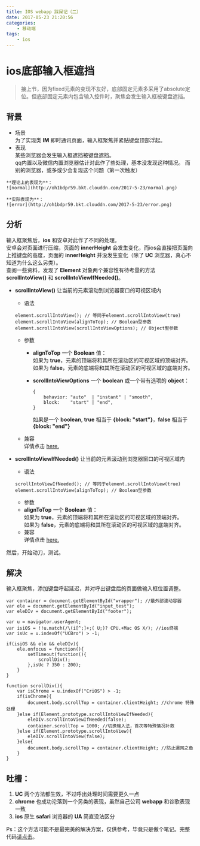 ```yaml
---
title: IOS webapp 踩屎记（二）
date: 2017-05-23 21:20:56
categories:
    - 移动端
tags:
    - ios
---
```

# ios底部输入框遮挡
> 接上节，因为fixed元素的变现不友好，底部固定元素多采用了absolute定位。但底部固定元素内包含输入控件时，聚焦会发生输入框被键盘遮挡。

## 背景
* 场景  
    为了实现类 **IM** 即时通讯页面，输入框聚焦并紧贴键盘顶部浮起。
* 表现  
    某些浏览器会发生输入框遮挡被键盘遮挡。  
    qq内置以及微信内置浏览器估计对此作了些处理，基本没发现这种情况。
    而别的浏览器，或多或少会复现这个问题（第一次触发）
<!--more-->
    **理论上的表现为**：  
    ![normal](http://oh1bdpr59.bkt.clouddn.com/2017-5-23/normal.png)

    **实际表现为**：  
    ![error](http://oh1bdpr59.bkt.clouddn.com/2017-5-23/error.png)

## 分析
输入框聚焦后，**ios** 和安卓对此作了不同的处理。  
安卓会对页面进行压缩，页面的 **innerHeight** 会发生变化，而ios会直接把页面向上推键盘的高度，页面的 **innerHeight** 并没发生变化（除了 **UC** 浏览器，真心不知道为什么这么另类）。  
查阅一些资料，发现了 **Element** 对象两个兼容性有待考量的方法 **scrollIntoView()** 和 **scrollIntoViewIfNeeded()**。
* **scrollIntoView()** 让当前的元素滚动到浏览器窗口的可视区域内
    * 语法
    ```
    element.scrollIntoView(); // 等同于element.scrollIntoView(true)
    element.scrollIntoView(alignToTop); // Boolean型参数
    element.scrollIntoView(scrollIntoViewOptions); // Object型参数
    ```
    * 参数
        * **alignToTop** 一个 **Boolean** 值：  
            如果为 **true**，元素的顶端将和其所在滚动区的可视区域的顶端对齐。  
            如果为 **false**，元素的底端将和其所在滚动区的可视区域的底端对齐。
        * **scrollIntoViewOptions**   一个 **boolean** 或一个带有选项的 **object**：  
            ```
            {
                behavior: "auto"  | "instant" | "smooth",
                block:    "start" | "end",
            }
            ```

            如果是一个 **boolean**, **true** 相当于 **{block: "start"}**，**false** 相当于 **{block: "end"}**
    * 兼容  
        详情点击 [here.](http://docs.w3cub.com/browser_support_tables/scrollintoview/)

* **scrollIntoViewIfNeeded()** 让当前的元素滚动到浏览器窗口的可视区域内
    * 语法
    ```
    scrollIntoViewIfNeeded(); // 等同于element.scrollIntoView(true)
    element.scrollIntoView(alignToTop); // Boolean型参数
    ```
    * 参数
    * **alignToTop** 一个 **Boolean** 值：  
        如果为 **true**，元素的顶端将和其所在滚动区的可视区域的顶端对齐。  
        如果为 **false**，元素的底端将和其所在滚动区的可视区域的底端对齐。
    * 兼容  
        详情点击 [here.](http://docs.w3cub.com/browser_support_tables/scrollintoviewifneeded/)

然后，开始动刀，测试。

## 解决
输入框聚焦，添加键盘呼起延迟，并对呼出键盘后的页面做输入框位置调整。

```
var container = document.getElementById("wrapper"); //最外部滚动容器
var ele = document.getElementById("input_test");
var eleDIv = document.getElementById("footer");

var u = navigator.userAgent;
var isiOS = !!u.match(/\(i[^;]+;( U;)? CPU.+Mac OS X/); //ios终端
var isUc = u.indexOf("UCBro") > -1;

if(isiOS && ele && eleDIv){
    ele.onfocus = function(){
		setTimeout(function(){
            scrollDiv();
        },isUc ? 350 : 200);
    }  
}

function scrollDiv(){
    var isChrome = u.indexOf("CriOS") > -1;
    if(isChrome){
        document.body.scrollTop = container.clientHeight; //chrome 特殊处理
    }else if(Element.prototype.scrollIntoViewIfNeeded){
    	eleDIv.scrollIntoViewIfNeeded(false);
    	container.scrollTop = 1000; //切换输入法，首次等特殊情况补救
    }else if(Element.prototype.scrollIntoView){
        eleDIv.scrollIntoView(false);  
    }else{
        document.body.scrollTop = container.clientHeight; //防止漏网之鱼
    }
}
```
## 吐槽：
1. **UC** 两个方法都生效，不过呼出处理时间需要更久一点
2. **chrome** 也成功沦落到一个另类的表现，虽然自己公司 **webapp** 和谷歌表现一致
3. **ios** 原生 **safari** 浏览器的 **UA** 简直没法区分

Ps：这个方法可能不是最完美的解决方案，仅供参考，毕竟只是做个笔记。完整代码[请点击](http://oh1bdpr59.bkt.clouddn.com/2017-5-23/demo.html)。
